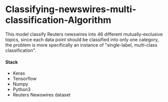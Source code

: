# Classifying-newswires-multi-classification-Algorithm
This model classify Reuters newswires into 46 different mutually-exclusive topics, since each data point should be classified into only one category, the problem is more specifically an instance of "single-label, multi-class classification".
#### Stack
+ Keras
+ Tensorflow
+ Numpy
+ Python3
+ Reuters Newswires dataset
